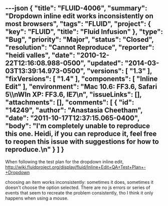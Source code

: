 ---json
{
  "title": "FLUID-4006",
  "summary": "Dropdown inline edit works inconsistently on most browsers",
  "tags": "FLUID",
  "project": {
    "key": "FLUID",
    "title": "Fluid Infusion"
  },
  "type": "Bug",
  "priority": "Major",
  "status": "Closed",
  "resolution": "Cannot Reproduce",
  "reporter": "heidi valles",
  "date": "2010-12-22T12:16:08.988-0500",
  "updated": "2014-03-03T13:39:14.973-0500",
  "versions": [
    "1.3"
  ],
  "fixVersions": [
    "1.4"
  ],
  "components": [
    "Inline Edit"
  ],
  "environment": "Mac 10.6: FF3.6, Safari 5\\\nWIn XP: FF3.6, IE7\n",
  "issueLinks": [],
  "attachments": [],
  "comments": [
    {
      "id": "14249",
      "author": "Anastasia Cheetham",
      "date": "2011-10-17T12:37:15.065-0400",
      "body": "I'm completely unable to reproduce this one. Heidi, if you can reproduce it, feel free to reopen this issue with suggestions for how to reproduce.\n"
    }
  ]
}
---
When following the test plan for the dropdown inline edit, \
<http://wiki.fluidproject.org/display/fluid/Inline+Edit+QA+Test+Plan+-+Dropdown>

choosing an item works inconsistently: sometimes it does, sometimes it doesn't choose the option selected. There are no js errors or series of events that seem to recreate the problem consistently, tho I think it only happens when using a mouse.&#x20;

        